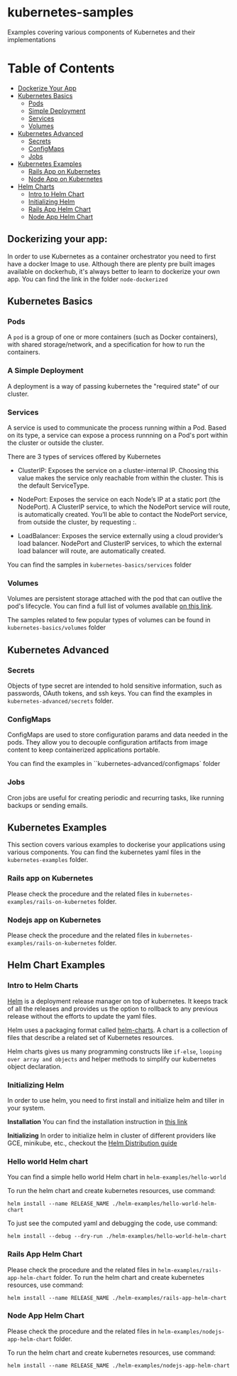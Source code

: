 # kubernetes-samples
Examples covering various components of Kubernetes and their implementations

Table of Contents
====================

  * [Dockerize Your App](#dockerizing-your-app)
  * [Kubernetes Basics](#kubernetes-basics)
    * [Pods](#pods)
    * [Simple Deployment](#a-simple-deployment)
    * [Services](#services)
    * [Volumes](#volumes)
  * [Kubernetes Advanced](#command-line-interface)
    * [Secrets](#secrets)
    * [ConfigMaps](#configmaps)
    * [Jobs](#jobs)
  * [Kubernetes Examples](#kubernetes-examples)
    * [Rails App on Kubernetes](#rails-app-on-kubernetes)
    * [Node App on Kubernetes](#nodejs-app-on-kubernetes)
  * [Helm Charts](#helm-charts-examples)
    * [Intro to Helm Chart](#intro-to-helm-chart)
    * [Initializing Helm](#initializing-helm)
    * [Rails App Helm Chart](#rails-app-helm-chart) 
    * [Node App Helm Chart](#node-app-helm-chart) 

## Dockerizing your app:

In order to use Kubernetes as a container orchestrator you need to first have a docker Image to use. Although there are plenty pre built images available on dockerhub, it's always better to learn to dockerize your own app. You can find the link in the folder `node-dockerized`

## Kubernetes Basics

### Pods
A `pod` is a group of one or more containers (such as Docker containers), with shared storage/network, and a specification for how to run the containers.

### A Simple Deployment

A deployment is a way of passing kubernetes the "required state" of our cluster.

### Services

A service is used to communicate the process running within a Pod. Based on its type, a service can expose a process runnning on a Pod's port within the cluster or outside the cluster.

There are 3 types of services offered by Kubernetes

- ClusterIP: Exposes the service on a cluster-internal IP. Choosing this value makes the service only reachable from within the cluster. This is the default ServiceType.

- NodePort: Exposes the service on each Node’s IP at a static port (the NodePort). A ClusterIP service, to which the NodePort service will route, is automatically created. You’ll be able to contact the NodePort service, from outside the cluster, by requesting <NodeIP>:<NodePort>.

- LoadBalancer: Exposes the service externally using a cloud provider’s load balancer. NodePort and ClusterIP services, to which the external load balancer will route, are automatically created.

You can find the samples in `kubernetes-basics/services` folder

### Volumes

Volumes are persistent storage attached with the pod that can outlive the pod's lifecycle. 
You can find a full list of volumes available [on this link](https://kubernetes.io/docs/concepts/storage/volumes/#types-of-volumes).

The samples related to few popular types of volumes can be found in `kubernetes-basics/volumes` folder

## Kubernetes Advanced

### Secrets
Objects of type secret are intended to hold sensitive information, such as passwords, OAuth tokens, and ssh keys. You can find the examples in `kubernetes-advanced/secrets` folder.

### ConfigMaps
ConfigMaps are used to store configuration params and data needed in the pods. They allow you to decouple configuration artifacts from image content to keep containerized applications portable.

You can find the examples in ``kubernetes-advanced/configmaps` folder

### Jobs

Cron jobs are useful for creating periodic and recurring tasks, like running backups or sending emails.

## Kubernetes Examples

This section covers various examples to dockerise your applications using various components. You can find the kubernetes yaml files in the `kubernetes-examples` folder. 

### Rails app on Kubernetes

Please check the procedure and the related files in `kubernetes-examples/rails-on-kubernetes` folder.

### Nodejs app on Kubernetes

Please check the procedure and the related files in `kubernetes-examples/rails-on-kubernetes` folder.

## Helm Chart Examples

### Intro to Helm Charts
[Helm](#https://docs.helm.sh/using_helm/) is a deployment release manager on top of kubernetes. It keeps track of all the releases and provides us the option to rollback to any previous release without the efforts to update the yaml files.

Helm uses a packaging format called [helm-charts](https://docs.helm.sh/developing_charts/#charts). A chart is a collection of files that describe a related set of Kubernetes resources.

Helm charts gives us many programming constructs like `if-else`, `looping over array and objects` and helper methods to simplify our kubernetes object declaration.

### Initializing Helm

In order to use helm, you need to first install and initialize helm and tiller in your system.

**Installation** You can find the installation instruction in [this link](https://docs.helm.sh/using_helm/#installing-helm)

**Initializing**
In order to initialize helm in cluster of different providers like GCE, minikube, etc., checkout the [Helm Distribution guide](https://docs.helm.sh/using_helm/#kubernetes-distribution-guide)

### Hello world Helm chart
You can find a simple hello world Helm chart in `helm-examples/hello-world`

To run the helm chart and create kubernetes resources, use command:
```
helm install --name RELEASE_NAME ./helm-examples/hello-world-helm-chart
```

To just see the computed yaml and debugging the code, use command:
```
helm install --debug --dry-run ./helm-examples/hello-world-helm-chart
```

### Rails App Helm Chart

Please check the procedure and the related files in `helm-examples/rails-app-helm-chart` folder.
To run the helm chart and create kubernetes resources, use command:
```
helm install --name RELEASE_NAME ./helm-examples/rails-app-helm-chart
```

### Node App Helm Chart

Please check the procedure and the related files in `helm-examples/nodejs-app-helm-chart` folder.

To run the helm chart and create kubernetes resources, use command:
```
helm install --name RELEASE_NAME ./helm-examples/nodejs-app-helm-chart
```